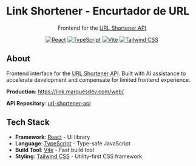 # Link Shortener - Encurtador de URL

<p align="center">
  Frontend for the <a href="https://github.com/RodrigoLMarques/url-shortener-api">URL Shortener API</a>
</p>

<p align="center">
  <a href="https://react.dev/" target="_blank"><img src="https://img.shields.io/badge/React-20232A?logo=react&logoColor=61DAFB" alt="React" /></a>
  <a href="https://www.typescriptlang.org/" target="_blank"><img src="https://img.shields.io/badge/TypeScript-007ACC?logo=typescript&logoColor=white" alt="TypeScript" /></a>
  <a href="https://vitejs.dev/" target="_blank"><img src="https://img.shields.io/badge/Vite-646CFF?logo=vite&logoColor=white" alt="Vite" /></a>
  <a href="https://tailwindcss.com/" target="_blank"><img src="https://img.shields.io/badge/Tailwind_CSS-38B2AC?logo=tailwind-css&logoColor=white" alt="Tailwind CSS" /></a>
</p>

## About

Frontend interface for the [URL Shortener API](https://github.com/RodrigoLMarques/url-shortener-api). Built with AI assistance to accelerate development and compensate for limited frontend experience.

**Production**: https://link.marquesdev.com/web/

**API Repository**: [url-shortener-api](https://github.com/RodrigoLMarques/url-shortener-api)

## Tech Stack

- **Framework**: [React](https://react.dev/) - UI library
- **Language**: [TypeScript](https://www.typescriptlang.org/) - Type-safe JavaScript
- **Build Tool**: [Vite](https://vitejs.dev/) - Fast build tool
- **Styling**: [Tailwind CSS](https://tailwindcss.com/) - Utility-first CSS framework

